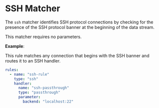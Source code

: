 # SSH Matcher

The `ssh` matcher identifies SSH protocol connections by checking for the presence of the SSH protocol banner at the beginning of the data stream.

This matcher requires no parameters.

**Example**:

This rule matches any connection that begins with the SSH banner and routes it to an SSH handler.

```yaml
rules:
  - name: "ssh-rule"
    type: "ssh"
    handler:
      name: "ssh-passthrough"
      type: "passthrough"
      parameter:
        backend: "localhost:22"
```